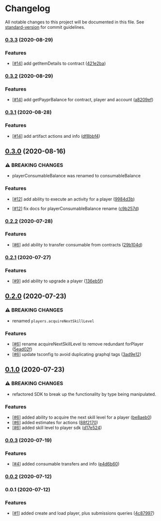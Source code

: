 # Changelog

All notable changes to this project will be documented in this file. See [standard-version](https://github.com/conventional-changelog/standard-version) for commit guidelines.

### [0.3.3](https://github.com/paypr/contracts-sdk-ts/compare/v0.3.2...v0.3.3) (2020-08-29)

### Features

- [[#14](https://github.com/paypr/contracts-sdk-ts/issues/14)] add getItemDetails to contract ([421e2ba](https://github.com/paypr/contracts-sdk-ts/commit/421e2ba303ae8a48325754276c1777b99b862663))

### [0.3.2](https://github.com/paypr/contracts-sdk-ts/compare/v0.3.1...v0.3.2) (2020-08-29)

### Features

- [[#14](https://github.com/paypr/contracts-sdk-ts/issues/14)] add getPayprBalance for contract, player and account ([a8209ef](https://github.com/paypr/contracts-sdk-ts/commit/a8209ef38bf1aa23f862e714f5302eae90390dc7))

### [0.3.1](https://github.com/paypr/contracts-sdk-ts/compare/v0.3.0...v0.3.1) (2020-08-28)

### Features

- [[#14](https://github.com/paypr/contracts-sdk-ts/issues/14)] add artifact actions and info ([df8bbf4](https://github.com/paypr/contracts-sdk-ts/commit/df8bbf4ccc8ccc496c2b86643635032dfdfb6c6c))

## [0.3.0](https://github.com/paypr/contracts-sdk-ts/compare/v0.2.2...v0.3.0) (2020-08-16)

### ⚠ BREAKING CHANGES

- playerConsumableBalance was renamed to consumableBalance

### Features

- [[#12](https://github.com/paypr/contracts-sdk-ts/issues/12)] add ability to execute an activity for a player ([9984d3b](https://github.com/paypr/contracts-sdk-ts/commit/9984d3b7a50f96bfe27c53759f9c16cea20db7b7))

* [[#12](https://github.com/paypr/contracts-sdk-ts/issues/12)] fix docs for playerConsumableBalance rename ([c9b257d](https://github.com/paypr/contracts-sdk-ts/commit/c9b257de81e661facce7f86d1b2b56f476feeba9))

### [0.2.2](https://github.com/paypr/contracts-sdk-ts/compare/v0.2.1...v0.2.2) (2020-07-28)

### Features

- [[#6](https://github.com/paypr/contracts-sdk-ts/issues/6)] add ability to transfer consumable from contracts ([29b104d](https://github.com/paypr/contracts-sdk-ts/commit/29b104d01aaee049bae699f08d75499a51a6b798))

### [0.2.1](https://github.com/paypr/contracts-sdk-ts/compare/v0.2.0...v0.2.1) (2020-07-27)

### Features

- [[#9](https://github.com/paypr/contracts-sdk-ts/issues/9)] add ability to upgrade a player ([136eb5f](https://github.com/paypr/contracts-sdk-ts/commit/136eb5fc18d2a82b92c89b1f336ebf33fc6ebc0b))

## [0.2.0](https://github.com/paypr/contracts-sdk-ts/compare/v0.1.0...v0.2.0) (2020-07-23)

### ⚠ BREAKING CHANGES

- renamed `players.acquireNextSkillLevel`

### Features

- [[#6](https://github.com/paypr/contracts-sdk-ts/issues/6)] rename acquireNextSkillLevel to remove redundant forPlayer ([5ead02f](https://github.com/paypr/contracts-sdk-ts/commit/5ead02fc59dffbc5f9ae59f2b32d889cfebcc659))
- [[#6](https://github.com/paypr/contracts-sdk-ts/issues/6)] update tsconfig to avoid duplicating graphql tags ([3ad9e12](https://github.com/paypr/contracts-sdk-ts/commit/3ad9e1291a7e8fe0f04dd74fd773c88f3a653e44))

## [0.1.0](https://github.com/paypr/contracts-sdk-ts/compare/v0.0.3...v0.1.0) (2020-07-23)

### ⚠ BREAKING CHANGES

- refactored SDK to break up the functionality
  by type being manipulated.

### Features

- [[#6](https://github.com/paypr/contracts-sdk-ts/issues/6)] added ability to acquire the next skill level for a player ([be8aeb0](https://github.com/paypr/contracts-sdk-ts/commit/be8aeb0d5418785c2c8933843f9813365f7b8270))
- [[#6](https://github.com/paypr/contracts-sdk-ts/issues/6)] added estimates for actions ([88f2170](https://github.com/paypr/contracts-sdk-ts/commit/88f2170d095e824a3f8c3efe447c1f24acf57781))
- [[#6](https://github.com/paypr/contracts-sdk-ts/issues/6)] added skill level to player sdk ([d17e524](https://github.com/paypr/contracts-sdk-ts/commit/d17e5245609fe6c0a5e9b325a7d04139f7b4a9cf))

### [0.0.3](https://github.com/paypr/contracts-sdk-ts/compare/v0.0.2...v0.0.3) (2020-07-19)

### Features

- [[#4](https://github.com/paypr/contracts-sdk-ts/issues/4)] added consumable transfers and info ([e4d6b60](https://github.com/paypr/contracts-sdk-ts/commit/e4d6b60d4a4b681dee07d74ad9baac2d33cf541b))

### [0.0.2](https://github.com/paypr/contracts-sdk-ts/compare/v0.0.1...v0.0.2) (2020-07-12)

### 0.0.1 (2020-07-12)

### Features

- [[#1](https://github.com/paypr/contracts-sdk-ts/issues/1)] added create and load player, plus submissions queries ([4c87997](https://github.com/paypr/contracts-sdk-ts/commit/4c8799712e6fa9c68d444ee9a2a930370fabad43))

